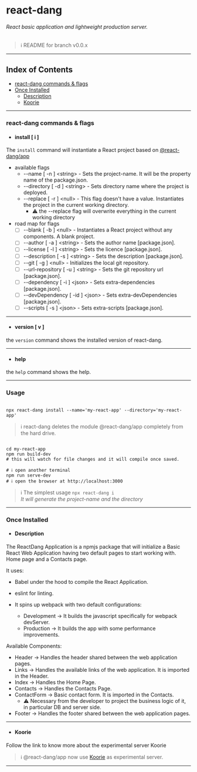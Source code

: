 # react-dang

###### React basic application and lightweight production server.

> ℹ README for branch v0.0.x
___

## Index of Contents

- [react-dang commands & flags](#react-dang-commands--flags)
- [Once Installed](#once-installed)
  - [Description](#description)
  - [Koorie](#koorie)

___

### react-dang commands & flags

- #### install [ i ]

The `install` command will instantiate a React project based on [@react-dang/app](https://github.com/simonedelpopolo/react-dang-app/)

  - available flags  
    - --name [ -n ] &lt;string&gt; - Sets the project-name. It will be the property name of the package.json.  
    - --directory [ -d ] &lt;string&gt; - Sets directory name where the project is deployed.  
    - --replace [ -r ] &lt;null&gt; - This flag doesn't have a value. Instantiates the project in the current working directory.  
      - ⚠ the --replace flag will overwrite everything in the current working directory
  - road map for flags
    - [ ] --blank [ -b ] &lt;null&gt; - Instantiates a React project without any components. A blank project.
    - [ ] --author [ -a ] &lt;string&gt; - Sets the author name [package.json].  
    - [ ] --license [ -l ] &lt;string&gt; - Sets the licence [package.json].  
    - [ ] --description [ -s ] &lt;string&gt; - Sets the description [package.json].  
    - [ ] --git [ -g ] &lt;null&gt; - Initializes the local git repository.  
    - [ ] --url-repository [ -u ] &lt;string&gt; - Sets the git repository url [package.json].
    - [ ] --dependency [ -i ] &lt;json&gt; - Sets extra-dependencies [package.json].
    - [ ] --devDependency [ -id ] &lt;json&gt; - Sets extra-devDependencies [package.json].
    - [ ] --scripts [ -s ] &lt;json&gt; - Sets extra-scripts [package.json].

___

- #### version [ v ]

the `version` command shows the installed version of react-dang.
___

- #### help 

the `help` command shows the help.
___

### Usage

```shell

npx react-dang install --name='my-react-app' --directory='my-react-app'

```

> ℹ react-dang deletes the module @react-dang/app completely from the hard drive.

```shell

cd my-react-app
npm run build-dev 
# this will watch for file changes and it will compile once saved.

# ℹ open another terminal
npm run serve-dev
# ℹ open the browser at http://localhost:3000
```

> ℹ The simplest usage `npx react-dang i`  
> _It will generate the project-name and the directory_
___

### Once Installed

- #### Description

The ReactDang Application is a npmjs package that will initialize a Basic React Web Application having two default pages to start working with.  
Home page and a Contacts page.

It uses:
- Babel under the hood to compile the React Application.  
- eslint for linting.  
- It spins up webpack with two default configurations:

  - Development -> It builds the javascript specifically for webpack devServer.
  - Production -> It builds the app with some performance improvements.

Available Components:

- Header -> Handles the header shared between the web application pages.
- Links -> Handles the available links of the web application. It is imported in the Header.
- Index -> Handles the Home Page.
- Contacts -> Handles the Contacts Page.
- ContactForm -> Basic contact form. It is imported in the Contacts.  
  - ⚠ Necessary from the developer to project the business logic of it, in particular DB and server side.  
- Footer -> Handles the footer shared between the web application pages.

___

- #### Koorie

Follow the link to know more about the experimental server Koorie

> ℹ @react-dang/app now use [Koorie](https://github.com/simonedelpopolo/koorie) as experimental server.
___

